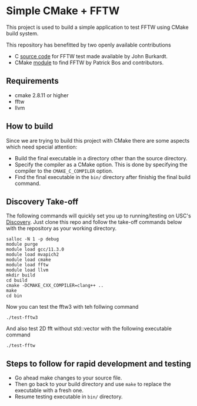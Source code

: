 # Simple CMake + FFTW
This project is used to build a simple application to test FFTW using CMake build system. 

This repository has benefitted by two openly available contributions

+ C [source code](https://people.sc.fsu.edu/~jburkardt/c_src/fftw_test/fftw_test.html) for FFTW test made available by John Burkardt.
+ CMake [module](https://github.com/egpbos/findFFTW) to find FFTW by Patrick Bos and contributors.


## Requirements
+ cmake 2.8.11 or higher
+ fftw
+ llvm

## How to build
Since we are trying to build this project with CMake there are some aspects which need special attention:
+ Build the final executable in a directory other than the source directory.
+ Specify the compiler as a CMake option. This is done by specifying the compiler to the `CMAKE_C_COMPILER` option. 
+ Find the final executable in the `bin/` directory after finishig the final build command.

## Discovery Take-off
The following commands will quickly set you up to running/testing on USC's [Discovery](https://www.carc.usc.edu/user-information/user-guides/hpc-basics/discovery-resources). Just clone this repo and follow the take-off commands below with the repository as your working directory.
```
salloc -N 1 -p debug
module purge
module load gcc/11.3.0
module load mvapich2
module load cmake
module load fftw
module load llvm
mkdir build
cd build
cmake -DCMAKE_CXX_COMPILER=clang++ ..
make
cd bin
```
Now you can test the fftw3 with teh follwing command
```
./test-fftw3
```
And also test 2D fft without std::vector with the following executable command
```
./test-fftw
```

## Steps to follow for rapid development and testing
+ Go ahead make changes to your source file.
+ Then go back to your build directory and use `make` to replace the executable with a fresh one.
+ Resume  testing executable in `bin/` directory.
